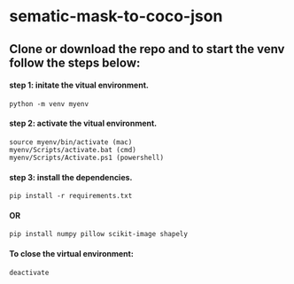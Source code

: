 # sematic-mask-to-coco-json

## Clone or download the repo and to start the venv follow the steps below:

#### step 1: initate the vitual environment.
```
python -m venv myenv
```
#### step 2: activate the vitual environment.
```
source myenv/bin/activate (mac)
myenv/Scripts/activate.bat (cmd)
myenv/Scripts/Activate.ps1 (powershell)
```
#### step 3: install the dependencies.
```
pip install -r requirements.txt 
```
#### OR
```
pip install numpy pillow scikit-image shapely
```
#### To close the virtual environment:
```
deactivate
```
